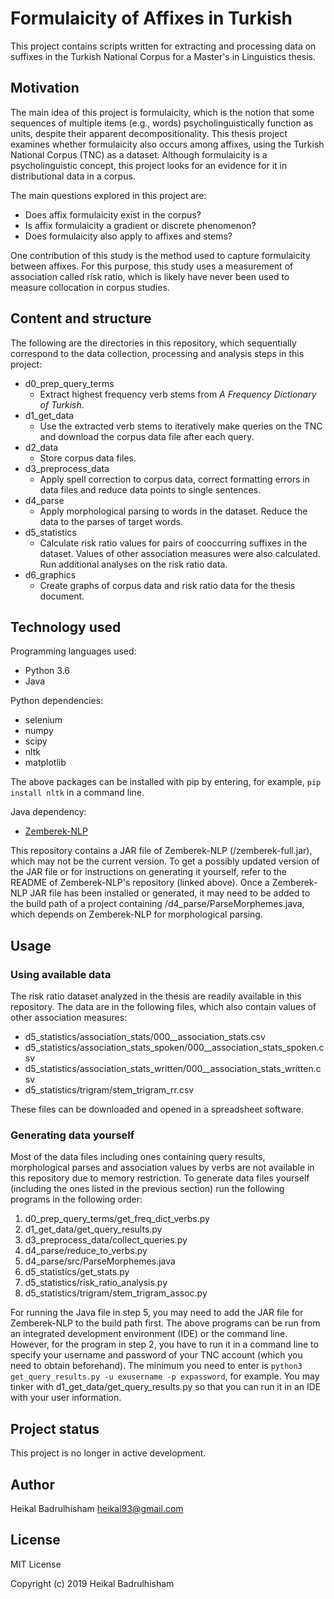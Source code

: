 # Formulaicity of Affixes in Turkish
This project contains scripts written for extracting and processing data on 
suffixes in the Turkish National Corpus for a Master's in Linguistics thesis.

## Motivation
The main idea of this project is formulaicity, which is the notion that some
sequences of multiple items (e.g., words) psycholinguistically function as 
units, despite their apparent decompositionality. This thesis project examines 
whether formulaicity also occurs among affixes, using the Turkish National 
Corpus (TNC) as a dataset. Although formulaicity is a psycholinguistic concept, 
this project looks for an evidence for it in distributional data in a corpus.

The main questions explored in this project are:

* Does affix formulaicity exist in the corpus?
* Is affix formulaicity a gradient or discrete phenomenon?
* Does formulaicity also apply to affixes and stems?

One contribution of this study is the method used to capture formulaicity 
between affixes. For this purpose, this study uses a measurement of association
called risk ratio, which is likely have never been used to measure collocation
in corpus studies. 


## Content and structure

The following are the directories in this repository, which sequentially 
correspond to the data collection, processing and analysis steps in this 
project:

* d0_prep_query_terms
  * Extract highest frequency verb stems from *A Frequency Dictionary of 
  Turkish*. 
* d1_get_data
  * Use the extracted verb stems to iteratively make queries on the TNC and
  download the corpus data file after each query.
* d2_data
  * Store corpus data files.
* d3_preprocess_data
  * Apply spell correction to corpus data, correct formatting errors in data 
  files and reduce data points to single sentences.
* d4_parse
  * Apply morphological parsing to words in the dataset. Reduce the data to
  the parses of target words.
* d5_statistics
  * Calculate risk ratio values for pairs of cooccurring suffixes in the 
  dataset. Values of other association measures were also calculated. Run 
  additional analyses on the risk ratio data.
* d6_graphics
  * Create graphs of corpus data and risk ratio data for the thesis document.

## Technology used
Programming languages used:
* Python 3.6
* Java

Python dependencies:
* selenium
* numpy
* scipy
* nltk
* matplotlib

The above packages can be installed with pip by entering, for example, 
`pip install nltk` in a command line.

Java dependency:
* [Zemberek-NLP](https://github.com/ahmetaa/zemberek-nlp)

This repository contains a JAR file of Zemberek-NLP (/zemberek-full.jar), which
may not be the current version. To get a possibly updated version of the JAR file
or for instructions on generating it yourself, refer to the README of 
Zemberek-NLP's repository (linked above). Once a Zemberek-NLP JAR file has been
installed or generated, it may need to be added to the build path of a project
containing /d4_parse/ParseMorphemes.java, which depends on Zemberek-NLP
for morphological parsing.

## Usage
### Using available data
The risk ratio dataset analyzed in the thesis are readily available in this 
repository. The data are in the following files, which also contain values of
other association measures:

* d5_statistics/association_stats/000__association_stats.csv
* d5_statistics/association_stats_spoken/000__association_stats_spoken.csv
* d5_statistics/association_stats_written/000__association_stats_written.csv
* d5_statistics/trigram/stem_trigram_rr.csv

These files can be downloaded and opened in a spreadsheet software.

### Generating data yourself
Most of the data files including ones containing query results, morphological
parses and association values by verbs are not available in this repository 
due to memory restriction. To generate data files yourself (including the ones
listed in the previous section) run the following programs in the following
order:

1. d0_prep_query_terms/get_freq_dict_verbs.py
2. d1_get_data/get_query_results.py
3. d3_preprocess_data/collect_queries.py
4. d4_parse/reduce_to_verbs.py
5. d4_parse/src/ParseMorphemes.java
6. d5_statistics/get_stats.py
7. d5_statistics/risk_ratio_analysis.py
8. d5_statistics/trigram/stem_trigram_assoc.py

For running the Java file in step 5, you may need to add the 
JAR file for Zemberek-NLP to the build path first. The above programs can be run
from an integrated development environment (IDE) or the command line. However, for the
program in step 2, you have to run it in a command line to specify your username
and password of your TNC account (which you need to obtain beforehand). The 
minimum you need to enter is `python3 get_query_results.py -u exusername -p expassword`,
for example. You may tinker with d1_get_data/get_query_results.py so that you
can run it in an IDE with your user information.

## Project status
This project is no longer in active development.


## Author
Heikal Badrulhisham <heikal93@gmail.com>

## License
MIT License 

Copyright (c) 2019 Heikal Badrulhisham 